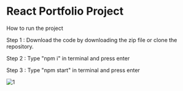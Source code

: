 # React Portfolio Project

How to run the project

Step 1 : Download the code by downloading the zip file or clone the repository.

Step 2 : Type "npm i" in terminal and press enter

Step 3 : Type "npm start" in terminal and press enter

![1](https://github.com/DurgeshSingh1/portfolio-website/assets/57593854/8b25cf8d-24eb-4b90-9b5e-a36952f64939)

